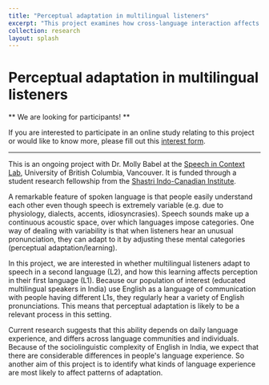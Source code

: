 ```yaml
---
title: "Perceptual adaptation in multilingual listeners"
excerpt: "This project examines how cross-language interaction affects adaptive speech behavior in multilingual listeners, and possible sources of individual differences." 
collection: research
layout: splash
---
```

Perceptual adaptation in multilingual listeners
==

\** We are looking for participants! \**

If you are interested to participate in an online study relating to this project or would like to know more, please fill out this [interest form](https://forms.gle/Li7ob84EJHi1RMzi6). 

---

This is an ongoing project with Dr. Molly Babel at the [Speech in Context Lab](https://speechincontext.arts.ubc.ca/), University of British Columbia, Vancouver. It is funded through a student research fellowship from the [Shastri Indo-Canadian Institute](http://www.shastriinstitute.org/).

A remarkable feature of spoken language is that people easily understand each other even though speech is extremely variable (e.g. due to physiology, dialects, accents, idiosyncrasies). Speech sounds make up a continuous acoustic space, over which languages impose categories. One way of dealing with variability is that when listeners hear an unusual pronunciation, they can adapt to it by adjusting these mental categories (perceptual adaptation/learning). 

In this project, we are interested in whether multilingual listeners adapt to speech in a second language (L2), and how this learning affects perception in their first language (L1). Because our population of interest (educated multilingual speakers in India) use English as a language of communication with people having different L1s, they regularly hear a variety of English pronunciations. This means that perceptual adaptation is likely to be a relevant process in this setting. 

Current research suggests that this ability depends on daily language experience, and differs across language communities and individuals. Because of the sociolinguistic complexity of English in India, we expect that there are considerable differences in people's language experience. So another aim of this project is to identify what kinds of language experience are most likely to affect patterns of adaptation.



